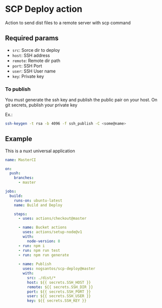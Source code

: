 # SCP Deploy action

Action to send  dist files to a remote server with  scp command

## Required params

- `src`: Sorce dir to deploy
- `host`: SSH address
- `remote`: Remote dir path
- `port`: SSH Port
- `user`: SSH User name
- `key`: Private key


### To publish

You must generate the ssh key and publish the public pair on your host. On git secrets, publish your private key

Ex.:

```bash
ssh-keygen -t rsa -b 4096 -f ssh_publish -C <some@name>
```

## Example

This is a nuxt universal application

```yml
name: MasterCI

on:
  push:
    branches:
      - master

jobs:
  build:
    runs-on: ubuntu-latest
    name: Build and Deploy

    steps:
      - uses: actions/checkout@master

      - name: Bucket actions
        uses: actions/setup-node@v1
        with:
          node-version: 8
      - run: npm i
      - run: npm run test
      - run: npm run generate
      
      - name: Publish
        uses: nogsantos/scp-deploy@master
        with:
          src: ./dist/*
          host: ${{ secrets.SSH_HOST }}
          remote: ${{ secrets.SSH_DIR }}
          port: ${{ secrets.SSH_PORT }}
          user: ${{ secrets.SSH_USER }}
          key: ${{ secrets.SSH_KEY }}
```